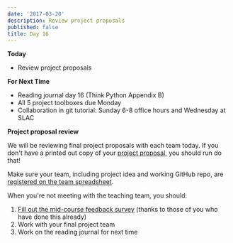 ```yaml
---
date: '2017-03-20'
description: Review project proposals
published: false
title: Day 16
---
```


**Today**

* Review project proposals

**For Next Time**

* Reading journal day 16 (Think Python Appendix B)
* All 5 project toolboxes due Monday
* Collaboration in git tutorial: Sunday 6-8 office hours and Wednesday at SLAC


**Project proposal review**

We will be reviewing final project proposals with each team today. If you
don't have a printed out copy of your [project proposal](/assignments/final-project-1#TOC-Project-Proposal-due-3-24-), you should run
do that!

Make sure your team, including project idea and working GitHub repo, are
[registered on the team spreadsheet]({{final_project_proposal_spreadsheet}}).

When you're not meeting with the teaching team, you should:

1. [Fill out the mid-course feedback survey]({{site.course.mid_course_feedback_survey_url}}) (thanks to those of you who have done this already)
2. Work with your final project team
3. Work on the reading journal for next time
